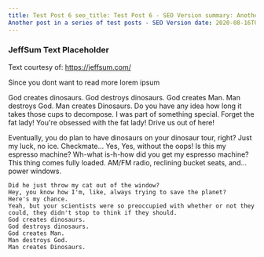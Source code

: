 ```yaml
---
title: Test Post 6 seo_title: Test Post 6 - SEO Version summary: Another post in a series of test posts seo_desc:
Another post in a series of test posts - SEO Version date: 2020-08-16T03:17:57.500Z
---
```


### JeffSum Text Placeholder

Text courtesy of: https://jeffsum.com/

Since you dont want to read more lorem ipsum

God creates dinosaurs. God destroys dinosaurs. God creates Man. Man destroys God. Man creates Dinosaurs. Do you have any
idea how long it takes those cups to decompose. I was part of something special. Forget the fat lady! You're obsessed
with the fat lady! Drive us out of here!

Eventually, you do plan to have dinosaurs on your dinosaur tour, right? Just my luck, no ice. Checkmate... Yes, Yes,
without the oops! Is this my espresso machine? Wh-what is-h-how did you get my espresso machine? This thing comes fully
loaded. AM/FM radio, reclining bucket seats, and... power windows.

    Did he just throw my cat out of the window? 
    Hey, you know how I'm, like, always trying to save the planet? 
    Here's my chance. 
    Yeah, but your scientists were so preoccupied with whether or not they could, they didn't stop to think if they should. 
    God creates dinosaurs. 
    God destroys dinosaurs. 
    God creates Man. 
    Man destroys God. 
    Man creates Dinosaurs.
